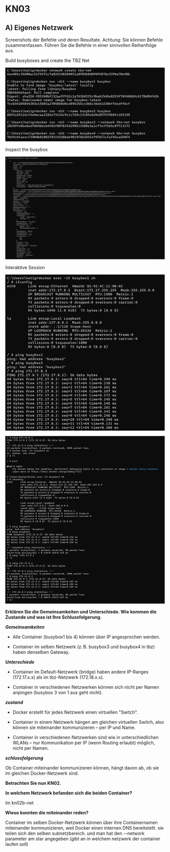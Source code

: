 # KN03

## A) Eigenes Netzwerk

Screenshots der Befehle und deren Resultate. Achtung: Sie können Befehle zusammenfassen. Führen Sie die Befehle in einer sinnvollen Reihenfolge aus.

Build busyboxes and create the TBZ Net

![screenshot](createbusybox.png)

Inspect the busybox

![screenshot](inspectbusybox.png)

Interaktive Session

![screenshot](ping1.png)

![screenshot](ping2.png)

**Erklären Sie die Gemeinsamkeiten und Unterschiede. Wie kommen die Zustande und was ist Ihre Schlussfolgerung.**

***Gemeinsamkeiten***

- Alle Container (busybox1 bis 4) können über IP angesprochen werden.

- Container im selben Netzwerk (z. B. busybox3 und busybox4 in tbz) haben denselben Gateway.

***Unterschiede***

- Container im Default-Netzwerk (bridge) haben andere IP-Ranges (172.17.x.x) als im tbz-Netzwerk (172.18.x.x).

- Container in verschiedenen Netzwerken können sich nicht per Namen anpingen (busybox 3 von 1 aus geht nicht).

***zustand***

- Docker erstellt für jedes Netzwerk einen virtuellen "Switch".

- Container in einem Netzwerk hängen am gleichen virtuellen Switch, also können sie miteinander kommunizieren – per IP und Name.

- Container in verschiedenen Netzwerken sind wie in unterschiedlichen WLANs – nur Kommunikation per IP (wenn Routing erlaubt) möglich, nicht per Namen.


***schlussfolgerung***

Ob Container miteinander kommunizieren können, hängt davon ab, ob sie im gleichen Docker-Netzwerk sind.


**Betrachten Sie nun KN02.**

**In welchem Netzwerk befanden sich die beiden Container?**

Im kn02b-net

**Wieso konnten die miteinander reden?**

Container im selben Docker-Netzwerk können über ihre Containernamen miteinander kommunizieren, weil Docker einen internen DNS bereitstellt. sie teilen sich den selben subnetzbereich. und man hat den --network parameter am star angegeben (gibt an in welchem netzwerk der container laufen soll)

